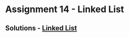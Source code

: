 # Assignment 14 - Linked List

## Solutions - [Linked List](https://github.com/MadhavSahi/FullStack-JavaScript-2022-23/tree/main/PlacementProgramAssignment_MadhavSahi/14-LinkedList "All Solutions")